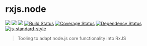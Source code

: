 # rxjs.node

[![](https://img.shields.io/badge/made%20by-Protocol%20Labs-blue.svg?style=flat-square)](http://ipn.io)
[![](https://img.shields.io/badge/project-IPFS-blue.svg?style=flat-square)](http://ipfs.io/)
[![](https://img.shields.io/badge/freenode-%23ipfs-blue.svg?style=flat-square)](http://webchat.freenode.net/?channels=%23ipfs)
[![Build Status](https://img.shields.io/travis/dignifiedquire/rxjs.node/master.svg?style=flat-square)](https://travis-ci.org/dignifiedquire/rxjs.node)
[![Coverage Status](https://coveralls.io/repos/github/dignifiedquire/rxjs.node/badge.svg?branch=master)](https://coveralls.io/github/dignifiedquire/rxjs.node?branch=master)
[![Dependency Status](https://david-dm.org/dignifiedquire/rxjs.node.svg?style=flat-square)](https://david-dm.org/dignifiedquire/rxjs.node)
[![js-standard-style](https://img.shields.io/badge/code%20style-standard-brightgreen.svg?style=flat-square)](https://github.com/feross/standard)

> Tooling to adapt node.js core functionality into RxJS
